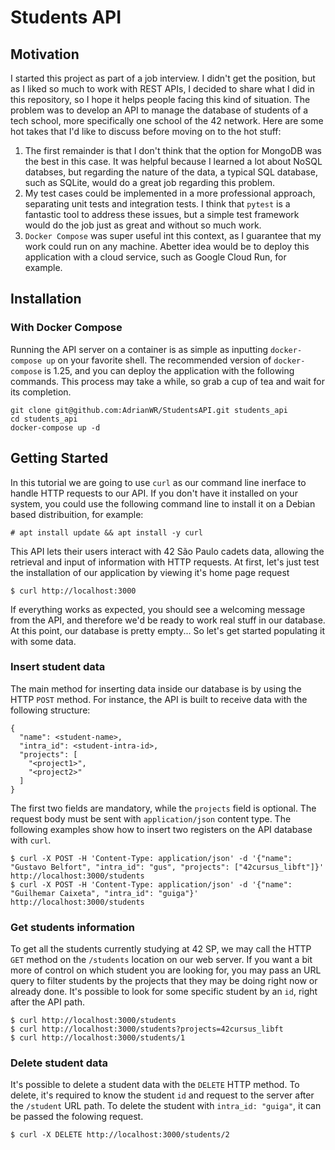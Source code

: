 # Students API

## Motivation

I started this project as part of a job interview. I didn't get the position, but as I liked so much to work with REST APIs, I decided to share what I did in this repository, so I hope it helps people facing this kind of situation. The problem was to develop an API to manage the database of students of a tech school, more specifically one school of the 42 network. Here are some hot takes that I'd like to discuss before moving on to the hot stuff:


1. The first remainder is that I don't think that the option for MongoDB was the best in this case. It was helpful because I learned a lot about NoSQL databses, but regarding the nature of the data, a typical SQL database, such as SQLite, would do a great job regarding this problem.
2. My test cases could be implemented in a more professional approach, separating unit tests and integration tests. I think that `pytest` is a fantastic tool to address these issues, but a simple test framework would do the job just as great and without so much work.
3. `Docker Compose` was super useful int this context, as I guarantee that my work could run on any machine. Abetter idea would be to deploy this application with a cloud service, such as Google Cloud Run, for example.

## Installation

### With Docker Compose

Running the API server on a container is as simple as inputting `docker-compose up` on your favorite shell. The recommended version of `docker-compose` is 1.25, and you can deploy the application with the following commands. This process may take a while, so  grab a cup of tea and wait for its completion.

```
git clone git@github.com:AdrianWR/StudentsAPI.git students_api
cd students_api
docker-compose up -d
```

## Getting Started

In this tutorial we are going to use `curl` as our command line inerface to handle HTTP requests to our API. If you don't have it installed on your system, you could use the following command line to install it on a Debian based distribuition, for example:

```
# apt install update && apt install -y curl
```

This API lets their users interact with 42 São Paulo cadets data, allowing the retrieval and input of information with HTTP requests. At first, let's just test the installation of our application by viewing it's home page request

```
$ curl http://localhost:3000
```

If everything works as expected, you should see a welcoming message from the API, and therefore we'd be ready to work real stuff in our database. At this point, our database is pretty empty... So let's get started populating it with some data.

### Insert student data

The main method for inserting data inside our database is by using the HTTP `POST` method. For instance, the API is built to receive data with the following structure:

```
{
  "name": <student-name>,
  "intra_id": <student-intra-id>,
  "projects": [
    "<project1>",
    "<project2>"
  ]
}
```

The first two fields are mandatory, while the `projects` field is optional. The request body must be sent with `application/json` content type. The following examples show how to insert two registers on the API database with `curl`.

```
$ curl -X POST -H 'Content-Type: application/json' -d '{"name": "Gustavo Belfort", "intra_id": "gus", "projects": ["42cursus_libft"]}' http://localhost:3000/students
$ curl -X POST -H 'Content-Type: application/json' -d '{"name": "Guilhemar Caixeta", "intra_id": "guiga"}' http://localhost:3000/students
```

### Get students information

To get all the students currently studying at 42 SP, we may call the HTTP `GET` method on the `/students` location on our web server. If you want a bit more of control on which student you are looking for, you may pass an URL query to filter students by the projects that they may be doing right now or already done. It's possible to look for some specific student by an `id`, right after the API path.

```
$ curl http://localhost:3000/students
$ curl http://localhost:3000/students?projects=42cursus_libft
$ curl http://localhost:3000/students/1
```

### Delete student data

It's possible to delete a student data with the `DELETE` HTTP method. To delete, it's required to know the student `id` and request to the server after the `/student` URL path. To delete the student with `intra_id: "guiga"`, it can be passed the folowing request.

```
$ curl -X DELETE http://localhost:3000/students/2
```
